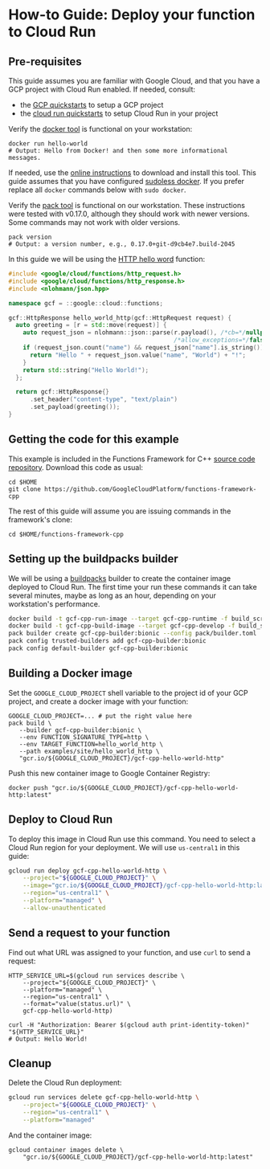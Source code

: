 # How-to Guide: Deploy your function to Cloud Run

[repository-gh]: https://github.com/GoogleCloudPlatform/functions-framework-cpp
[howto-create-container]: /examples/site/howto_create_container/README.md
[cloud-run-quickstarts]: https://cloud.google.com/run/docs/quickstarts
[gcp-quickstarts]: https://cloud.google.com/resource-manager/docs/creating-managing-projects
[buildpacks]: https://buildpacks.io
[docker]: https://docker.com/
[docker-install]: https://store.docker.com/search?type=edition&offering=community
[sudoless docker]: https://docs.docker.com/engine/install/linux-postinstall/
[pack-install]: https://buildpacks.io/docs/install-pack/
[hello-world-http]: /examples/site/hello_world_http/hello_world_http.cc

## Pre-requisites

This guide assumes you are familiar with Google Cloud, and that you have a GCP
project with Cloud Run enabled. If needed, consult:
* the [GCP quickstarts][gcp-quickstarts] to setup a GCP project
* the [cloud run quickstarts][cloud-run-quickstarts] to setup Cloud Run in your
  project

Verify the [docker tool][docker] is functional on your workstation:

```shell
docker run hello-world
# Output: Hello from Docker! and then some more informational messages.
```

If needed, use the [online instructions][docker-install] to download and install
this tool. This guide assumes that you have configured [sudoless docker]. If
you prefer replace all `docker` commands below with `sudo docker`.

Verify the [pack tool][pack-install] is functional on our workstation. These
instructions were tested with v0.17.0, although they should work with newer
versions. Some commands may not work with older versions.

```shell
pack version
# Output: a version number, e.g., 0.17.0+git-d9cb4e7.build-2045
```

In this guide we will be using the [HTTP hello word][hello-world-http] function:

```cc
#include <google/cloud/functions/http_request.h>
#include <google/cloud/functions/http_response.h>
#include <nlohmann/json.hpp>

namespace gcf = ::google::cloud::functions;

gcf::HttpResponse hello_world_http(gcf::HttpRequest request) {
  auto greeting = [r = std::move(request)] {
    auto request_json = nlohmann::json::parse(r.payload(), /*cb=*/nullptr,
                                              /*allow_exceptions=*/false);
    if (request_json.count("name") && request_json["name"].is_string()) {
      return "Hello " + request_json.value("name", "World") + "!";
    }
    return std::string("Hello World!");
  };

  return gcf::HttpResponse{}
      .set_header("content-type", "text/plain")
      .set_payload(greeting());
}
```

## Getting the code for this example

This example is included in the Functions Framework for C++
[source code repository][repository-gh]. Download this code as usual:

```shell
cd $HOME
git clone https://github.com/GoogleCloudPlatform/functions-framework-cpp
```

The rest of this guide will assume you are issuing commands in the framework's
clone:

```shell
cd $HOME/functions-framework-cpp
```

## Setting up the buildpacks builder

We will be using a [buildpacks][buildpacks] builder to create the container
image deployed to Cloud Run. The first time your run these commands it can take
several minutes, maybe as long as an hour, depending on your workstation's
performance.

```sh
docker build -t gcf-cpp-run-image --target gcf-cpp-runtime -f build_scripts/Dockerfile build_scripts
docker build -t gcf-cpp-build-image --target gcf-cpp-develop -f build_scripts/Dockerfile .
pack builder create gcf-cpp-builder:bionic --config pack/builder.toml
pack config trusted-builders add gcf-cpp-builder:bionic
pack config default-builder gcf-cpp-builder:bionic
```

## Building a Docker image

Set the `GOOGLE_CLOUD_PROJECT` shell variable to the project id of your GCP
project, and create a docker image with your function:

```shell
GOOGLE_CLOUD_PROJECT=... # put the right value here
pack build \
   --builder gcf-cpp-builder:bionic \
   --env FUNCTION_SIGNATURE_TYPE=http \
   --env TARGET_FUNCTION=hello_world_http \
   --path examples/site/hello_world_http \
   "gcr.io/${GOOGLE_CLOUD_PROJECT}/gcf-cpp-hello-world-http"
```

Push this new container image to Google Container Registry:

```shell
docker push "gcr.io/${GOOGLE_CLOUD_PROJECT}/gcf-cpp-hello-world-http:latest"
```

## Deploy to Cloud Run

To deploy this image in Cloud Run use this command. You need to select
a Cloud Run region for your deployment. We will use `us-central1` in this
guide:

```sh
gcloud run deploy gcf-cpp-hello-world-http \
    --project="${GOOGLE_CLOUD_PROJECT}" \
    --image="gcr.io/${GOOGLE_CLOUD_PROJECT}/gcf-cpp-hello-world-http:latest" \
    --region="us-central1" \
    --platform="managed" \
    --allow-unauthenticated
```

## Send a request to your function

Find out what URL was assigned to your function, and use `curl` to send a request:

```shell
HTTP_SERVICE_URL=$(gcloud run services describe \
    --project="${GOOGLE_CLOUD_PROJECT}" \
    --platform="managed" \
    --region="us-central1" \
    --format="value(status.url)" \
    gcf-cpp-hello-world-http)

curl -H "Authorization: Bearer $(gcloud auth print-identity-token)" "${HTTP_SERVICE_URL}"
# Output: Hello World!
```

## Cleanup

Delete the Cloud Run deployment:

```sh
gcloud run services delete gcf-cpp-hello-world-http \
    --project="${GOOGLE_CLOUD_PROJECT}" \
    --region="us-central1" \
    --platform="managed"
```

And the container image:

```shell
gcloud container images delete \
    "gcr.io/${GOOGLE_CLOUD_PROJECT}/gcf-cpp-hello-world-http:latest"
```
